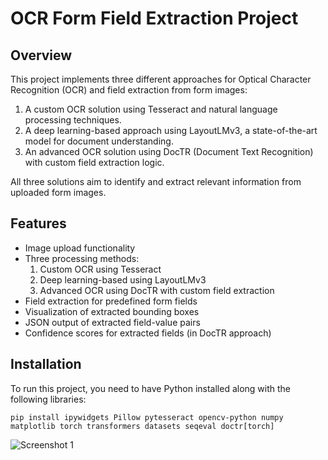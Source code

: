 # OCR Form Field Extraction Project

## Overview

This project implements three different approaches for Optical Character Recognition (OCR) and field extraction from form images:
1. A custom OCR solution using Tesseract and natural language processing techniques.
2. A deep learning-based approach using LayoutLMv3, a state-of-the-art model for document understanding.
3. An advanced OCR solution using DocTR (Document Text Recognition) with custom field extraction logic.

All three solutions aim to identify and extract relevant information from uploaded form images.

## Features

- Image upload functionality
- Three processing methods:
  1. Custom OCR using Tesseract
  2. Deep learning-based using LayoutLMv3
  3. Advanced OCR using DocTR with custom field extraction
- Field extraction for predefined form fields
- Visualization of extracted bounding boxes
- JSON output of extracted field-value pairs
- Confidence scores for extracted fields (in DocTR approach)

## Installation

To run this project, you need to have Python installed along with the following libraries:

```
pip install ipywidgets Pillow pytesseract opencv-python numpy matplotlib torch transformers datasets seqeval doctr[torch]
```
![Screenshot 1](path/to/screenshot1.png)
